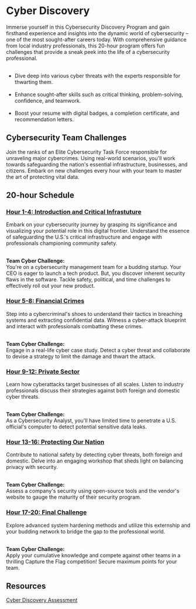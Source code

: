 <h1>Cyber Discovery</h1>

<p1>
Immerse yourself in this Cybersecurity Discovery Program and gain firsthand experience and insights into the dynamic world of cybersecurity – one of the most sought-after careers today. With comprehensive guidance from local industry professionals, this 20-hour program offers fun challenges that provide a sneak peek into the life of a cybersecurity professional.<br>

<br>
<ul>
<li>Dive deep into various cyber threats with the experts responsible for thwarting them.</li><br>
<li>Enhance sought-after skills such as critical thinking, problem-solving, confidence, and teamwork.</li><br>
<li>Boost your resume with digital badges, a completion certificate, and recommendation letters.</li>
</ul>
</p1>


<h2>Cybersecurity Team Challenges</h2>

Join the ranks of an Elite Cybersecurity Task Force responsible for unraveling major cybercrimes. Using real-world scenarios, you'll work towards safeguarding the nation's essential infrastructure, businesses, and citizens. Embark on new challenges every hour with your team to master the art of protecting vital data.
<br>


<h2>20-hour Schedule</h2>

<h3><ins>Hour 1-4: Introduction and Critical Infrastuture </ins></h3>
Embark on your cybersecurity journey by grasping its significance and visualizing your potential role in this digital frontier. Understand the essence of safeguarding the U.S.'s critical infrastructure and engage with professionals championing community safety.<br>

<br>

**Team Cyber Challenge:**<br>
You're on a cybersecurity management team for a budding startup. Your CEO is eager to launch a tech product. But, you discover inherent security flaws in the software. Tackle safety, political, and time challenges to effectively roll out your new product.



<h3><ins>Hour 5-8: Financial Crimes</ins></h3>
Step into a cybercriminal's shoes to understand their tactics in breaching systems and extracting confidential data. Witness a cyber-attack blueprint and interact with professionals combatting these crimes.
<br>
<br>

**Team Cyber Challenge:**<br>
Engage in a real-life cyber case study. Detect a cyber threat and collaborate to devise a strategy to limit the damage and thwart the attack.


<h3><ins>Hour 9-12: Private Sector </ins></h3>
Learn how cyberattacks target businesses of all scales. Listen to industry professionals discuss their strategies against both foreign and domestic cyber threats.
<br>
<br>

**Team Cyber Challenge:** <br>
As a Cybersecurity Analyst, you'll have limited time to penetrate a U.S. official's computer to detect potential sensitive data leaks.

<h3><ins>Hour 13-16: Protecting Our Nation </ins></h3>
Contribute to national safety by detecting cyber threats, both foreign and domestic. Delve into an engaging workshop that sheds light on balancing privacy with security.
<br>
<br>

**Team Cyber Challenge:**<br>
Assess a company's security using open-source tools and the vendor's website to gauge the maturity of their security program.

<h3><ins>Hour 17-20: Final Challenge</ins></h3>
Explore advanced system hardening methods and utilize this externship and your budding network to bridge the gap to the professional world.
<br>
<br>

**Team Cyber Challenge:** <br>
Apply your cumulative knowledge and compete against other teams in a thrilling Capture the Flag competition! Secure maximum points for your team.


<h2>Resources</h2>

<a href="https://docs.google.com/document/d/1jSSsxIG1jLTLHm6DlXJzg9xOdQtT_461Rkj1co5gVEA/edit?usp=sharing" > Cyber Discovery Assessment </a>


